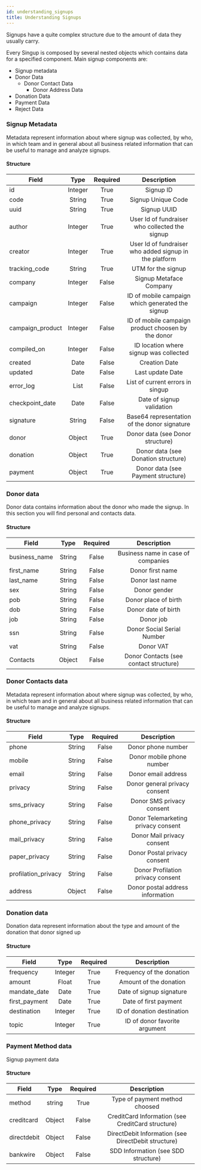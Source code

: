 ```yaml
---
id: understanding_signups
title: Understanding Signups
---
```


Signups have a quite complex structure due to the amount of data they usually carry.

Every Singup is composed by several nested objects which contains data for a specified component.
Main signup components are:

- Signup metadata
- Donor Data
  - Donor Contact Data
    - Donor Address Data
- Donation Data
- Payment Data
- Reject Data

### Signup Metadata

Metadata represent information about where signup was collected, by who, in which team and in general
about all business related information that can be useful to manage and analyze signups.

#### Structure

| Field            |  Type   | Required |                      Description                       |
| ---------------- | :-----: | :------: | :----------------------------------------------------: |
| id               | Integer |   True   |                       Signup ID                        |
| code             | String  |   True   |                   Signup Unique Code                   |
| uuid             | String  |   True   |                      Signup UUID                       |
| author           | Integer |   True   |     User Id of fundraiser who collected the signup     |
| creator          | Integer |   True   | User Id of fundraiser who added signup in the platform |
| tracking_code    | String  |   True   |                   UTM for the signup                   |
| company          | Integer |  False   |                Signup Metaface Company                 |
| campaign         | Integer |  False   |    ID of mobile campaign which generated the signup    |
| campaign_product | Integer |  False   |   ID of mobile campaign product choosen by the donor   |
| compiled_on      | Integer |  False   |         ID location where signup was collected         |
| created          |  Date   |  False   |                     Creation Date                      |
| updated          |  Date   |  False   |                    Last update Date                    |
| error_log        |  List   |  False   |            List of current errors in singup            |
| checkpoint_date  |  Date   |  False   |               Date of signup validation                |
| signature        | String  |  False   |      Base64 representation of the donor signature      |
| donor            | Object  |   True   |            Donor data (see Donor structure)            |
| donation         | Object  |   True   |          Donor data (see Donation structure)           |
| payment          | Object  |   True   |           Donor data (see Payment structure)           |

### Donor data

Donor data contains information about the donor who made the signup. In this section you will find
personal and contacts data.

#### Structure

| Field         |  Type  | Required |              Description               |
| ------------- | :----: | :------: | :------------------------------------: |
| business_name | String |  False   |   Business name in case of companies   |
| first_name    | String |  False   |            Donor first name            |
| last_name     | String |  False   |            Donor last name             |
| sex           | String |  False   |              Donor gender              |
| pob           | String |  False   |          Donor place of birth          |
| dob           | String |  False   |          Donor date of birth           |
| job           | String |  False   |               Donor job                |
| ssn           | String |  False   |       Donor Social Serial Number       |
| vat           | String |  False   |               Donor VAT                |
| Contacts      | Object |  False   | Donor Contacts (see contact structure) |

### Donor Contacts data

Metadata represent information about where signup was collected, by who, in which team and in general
about all business related information that can be useful to manage and analyze signups.

#### Structure

| Field               |  Type  | Required |             Description             |
| ------------------- | :----: | :------: | :---------------------------------: |
| phone               | String |  False   |         Donor phone number          |
| mobile              | String |  False   |      Donor mobile phone number      |
| email               | String |  False   |         Donor email address         |
| privacy             | String |  False   |    Donor general privacy consent    |
| sms_privacy         | String |  False   |      Donor SMS privacy consent      |
| phone_privacy       | String |  False   | Donor Telemarketing privacy consent |
| mail_privacy        | String |  False   |     Donor Mail privacy consent      |
| paper_privacy       | String |  False   |    Donor Postal privacy consent     |
| profilation_privacy | String |  False   |  Donor Profilation privacy consent  |
| address             | Object |  False   |  Donor postal address information   |

### Donation data

Donation data represent information about the type and amount of the donation that donor signed up

#### Structure

| Field         |  Type   | Required |          Description          |
| ------------- | :-----: | :------: | :---------------------------: |
| frequency     | Integer |   True   |   Frequency of the donation   |
| amount        |  Float  |   True   |    Amount of the donation     |
| mandate_date  |  Date   |   True   |   Date of signup signature    |
| first_payment |  Date   |   True   |     Date of first payment     |
| destination   | Integer |   True   |  ID of donation destination   |
| topic         | Integer |   True   | ID of donor favorite argument |

### Payment Method data

Signup payment data

#### Structure

| Field       |  Type  | Required |                     Description                     |
| ----------- | :----: | :------: | :-------------------------------------------------: |
| method      | string |   True   |           Type of payment method choosed            |
| creditcard  | Object |  False   |  CreditCard Information (see CreditCard structure)  |
| directdebit | Object |  False   | DirectDebit Information (see DirectDebit structure) |
| bankwire    | Object |  False   |         SDD Information (see SDD structure)         |
